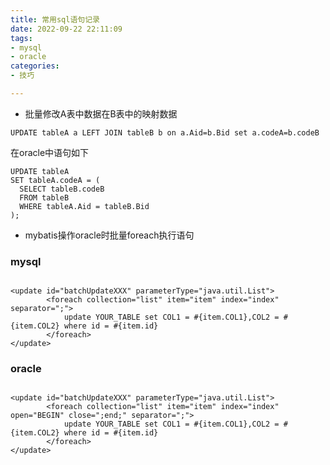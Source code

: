 ```yaml
---
title: 常用sql语句记录
date: 2022-09-22 22:11:09
tags:
- mysql
- oracle
categories:
- 技巧

---
```




* 批量修改A表中数据在B表中的映射数据

```
UPDATE tableA a LEFT JOIN tableB b on a.Aid=b.Bid set a.codeA=b.codeB
```

在oracle中语句如下
```
UPDATE tableA
SET tableA.codeA = (
  SELECT tableB.codeB
  FROM tableB
  WHERE tableA.Aid = tableB.Bid
);
```

* mybatis操作oracle时批量foreach执行语句  
### mysql
```

<update id="batchUpdateXXX" parameterType="java.util.List">
        <foreach collection="list" item="item" index="index" separator=";">
            update YOUR_TABLE set COL1 = #{item.COL1},COL2 = #{item.COL2} where id = #{item.id}
        </foreach>
</update>

```
### oracle
```

<update id="batchUpdateXXX" parameterType="java.util.List">
        <foreach collection="list" item="item" index="index" open="BEGIN" close=";end;" separator=";">
            update YOUR_TABLE set COL1 = #{item.COL1},COL2 = #{item.COL2} where id = #{item.id}
        </foreach>
</update>

```


